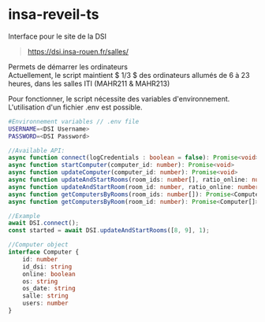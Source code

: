 # insa-reveil-ts

Interface pour le site de la DSI

>https://dsi.insa-rouen.fr/salles/

Permets de démarrer les ordinateurs   
Actuellement, le script maintient $ 1/3 $ des ordinateurs allumés de 6 à 23 heures, dans les salles ITI (MAHR211 & MAHR213)

Pour fonctionner, le script nécessite des variables d'environnement. L'utilisation d'un fichier .env est possible.

```bash
#Environnement variables // .env file
USERNAME=<DSI Username>
PASSWORD=<DSI Password>
```

```typescript
//Available API:
async function connect(logCredentials : boolean = false): Promise<void>
async function startComputer(computer_id: number): Promise<void>
async function updateComputer(computer_id: number): Promise<void>
async function updateAndStartRooms(room_ids: number[], ratio_online: number): Promise<number>
async function updateAndStartRoom(room_id: number, ratio_online: number): Promise<number>
async function getComputersByRooms(room_ids: number[]): Promise<Computer[]>
async function getComputersByRoom(room_id: number): Promise<Computer[]>
```


```typescript
//Example
await DSI.connect();
const started = await DSI.updateAndStartRooms([8, 9], 1);
```

```typescript
//Computer object
interface Computer {
    id: number
    id_dsi: string
    online: boolean
    os: string
    os_date: string
    salle: string
    users: number
}
```